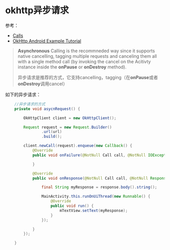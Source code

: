 # okhttp异步请求

参考：

+ [Calls](https://square.github.io/okhttp/calls/#calls_1)
+ [OkHttp Android Example Tutorial](https://www.journaldev.com/13629/okhttp-android-example-tutorial)

> **Asynchronous** Calling is the recommneded way since it supports native cancelling, tagging multiple requests and canceling them all with a single method call (by invoking the cancel on the Acitivty instance inside the **onPause** or **onDestroy** method).
>
> 异步请求是推荐的方式，它支持cancelling，tagging（在**onPause**或者**onDestroy**调用cancel）



如下的异步请求：

```java
    //异步请求的方式
    private void asycnRequest() {

        OkHttpClient client = new OkHttpClient();

        Request request = new Request.Builder()
                .url(url)
                .build();

        client.newCall(request).enqueue(new Callback() {
            @Override
            public void onFailure(@NotNull Call call, @NotNull IOException e) {

            }

            @Override
            public void onResponse(@NotNull Call call, @NotNull Response response) throws IOException {

                final String myResponse = response.body().string();

                MainActivity.this.runOnUiThread(new Runnable() {
                    @Override
                    public void run() {
                        mTextView.setText(myResponse);
                    }
                });

            }
        });

    }

```

